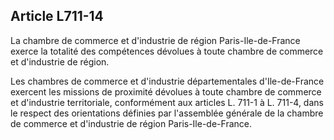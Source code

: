 Article L711-14
----
La chambre de commerce et d'industrie de région Paris-Ile-de-France exerce la
totalité des compétences dévolues à toute chambre de commerce et d'industrie de
région.

Les chambres de commerce et d'industrie départementales d'Ile-de-France exercent
les missions de proximité dévolues à toute chambre de commerce et d'industrie
territoriale, conformément aux articles L. 711-1 à L. 711-4, dans le respect des
orientations définies par l'assemblée générale de la chambre de commerce et
d'industrie de région Paris-Ile-de-France.
